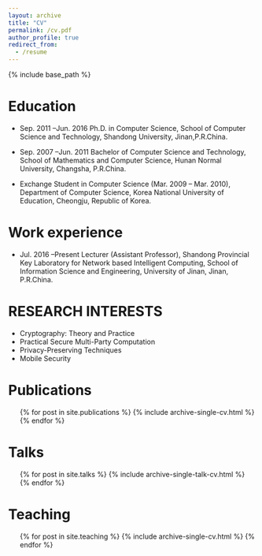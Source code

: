 ```yaml
---
layout: archive
title: "CV"
permalink: /cv.pdf
author_profile: true
redirect_from:
  - /resume
---
```


{% include base_path %}

Education
======
* Sep. 2011 –Jun. 2016
Ph.D. in Computer Science, School of Computer Science and Technology, Shandong University, Jinan,P.R.China.

* Sep. 2007 –Jun. 2011
Bachelor of Computer Science and Technology, School of Mathematics and Computer Science, Hunan Normal University, Changsha, P.R.China.

* Exchange Student in Computer Science (Mar. 2009 – Mar. 2010), Department of Computer Science,
Korea National University of Education, Cheongju, Republic of Korea.

Work experience
======
* Jul. 2016 –Present
Lecturer (Assistant Professor), Shandong Provincial Key Laboratory for Network based Intelligent Computing,
School of Information Science and Engineering, University of Jinan, Jinan, P.R.China.


RESEARCH INTERESTS
======
* Cryptography: Theory and Practice
* Practical Secure Multi-Party Computation
* Privacy-Preserving Techniques
* Mobile Security

Publications
======
  <ul>{% for post in site.publications %}
    {% include archive-single-cv.html %}
  {% endfor %}</ul>
  
Talks
======
  <ul>{% for post in site.talks %}
    {% include archive-single-talk-cv.html %}
  {% endfor %}</ul>
  
Teaching
======
  <ul>{% for post in site.teaching %}
    {% include archive-single-cv.html %}
  {% endfor %}</ul>
  

